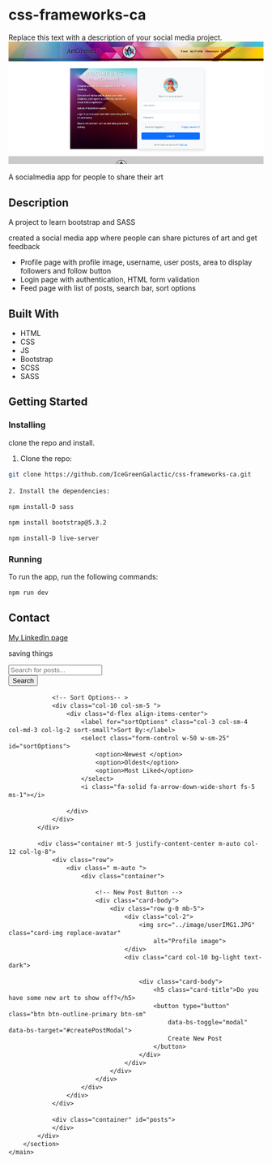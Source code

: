 # css-frameworks-ca
Replace this text with a description of your social media project.
![image](./image/Screenshot-ArtConnect.png)

A socialmedia app for people to share their art

## Description

A project to learn bootstrap and SASS

created a social media app where people can share pictures of art and get feedback

- Profile page with profile image, username, user posts, area to display followers and follow button
- Login page with authentication, HTML form validation
- Feed page with list of posts, search bar, sort options


## Built With

- HTML
- CSS
- JS
- Bootstrap
- SCSS
- SASS

## Getting Started

### Installing

clone the repo and install.

1. Clone the repo:

```bash
git clone https://github.com/IceGreenGalactic/css-frameworks-ca.git

2. Install the dependencies:
```
```bash
npm install-D sass
```
```bash
npm install bootstrap@5.3.2
```
```bash
npm install-D live-server
```
### Running

To run the app, run the following commands:

```bash
npm run dev
```

## Contact

[My LinkedIn page](https://www.linkedin.com/in/kristine-tyrholm-7902172a4)





saving things

<!--feed without extra html -->
 <main>
        <section class="container mt-5">
            <div class="row justify-content-evenly">
                <div class="col-8 col-sm-6 d-flex mb-2">
                    <!-- Search Bar -->
                    <div class="input-group ">
                        <input type="text" class="form-control form-group" placeholder="Search for posts..."
                            aria-label="Search for posts" aria-describedby="button-search">
                        <div class="input-group-append">
                            <button class="btn btn-outline-success z-0" type="button" id="button-search">Search</button>
                        </div>
                    </div>
                </div>

                <!-- Sort Options-- >
                <div class="col-10 col-sm-5 ">
                    <div class="d-flex align-items-center">
                        <label for="sortOptions" class="col-3 col-sm-4 col-md-3 col-lg-2 sort-small">Sort By:</label>
                        <select class="form-control w-50 w-sm-25" id="sortOptions">
                            <option>Newest </option>
                            <option>Oldest</option>
                            <option>Most Liked</option>
                        </select>
                        <i class="fa-solid fa-arrow-down-wide-short fs-5 ms-1"></i>

                    </div>
                </div>
            </div>

            <div class="container mt-5 justify-content-center m-auto col-12 col-lg-8">
                <div class="row">
                    <div class=" m-auto ">
                        <div class="container">

                            <!-- New Post Button -->
                            <div class="card-body">
                                <div class="row g-0 mb-5">
                                    <div class="col-2">
                                        <img src="../image/userIMG1.JPG" class="card-img replace-avatar"
                                            alt="Profile image">
                                    </div>
                                    <div class="card col-10 bg-light text-dark">

                                        <div class="card-body">
                                            <h5 class="card-title">Do you have some new art to show off?</h5>
                                            <button type="button" class="btn btn-outline-primary btn-sm"
                                                data-bs-toggle="modal" data-bs-target="#createPostModal">
                                                Create New Post
                                            </button>
                                        </div>
                                    </div>
                                </div>
                            </div>
                        </div>
                    </div>
                </div>

                <div class="container" id="posts">
                </div>
            </div>
        </section>
    </main>